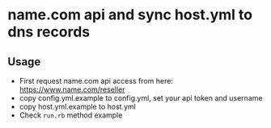 # name.com api and sync host.yml to dns records

## Usage

- First request name.com api access from here: https://www.name.com/reseller
- copy config.yml.example to config.yml, set your api token and username
- copy host.yml.example to host.yml
- Check `run.rb` method example

